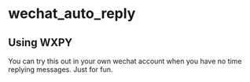 # wechat_auto_reply

## Using WXPY

You can try this out in your own wechat account when you have no time replying messages. Just for fun.
